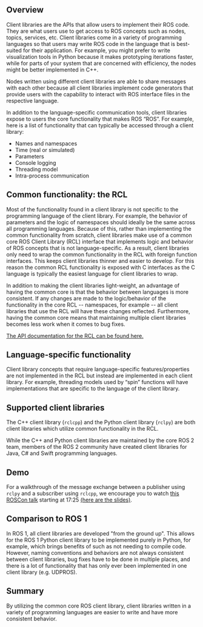 ## Overview
Client libraries are the APIs that allow users to implement their ROS code.
They are what users use to get access to ROS concepts such as nodes, topics, services, etc.
Client libraries come in a variety of programming languages so that users may write ROS code in the language that is best-suited for their application.
For example, you might prefer to write visualization tools in Python because it makes prototyping iterations faster, while for parts of your system that are concerned with efficiency, the nodes might be better implemented in C++.

Nodes written using different client libraries are able to share messages with each other because all client libraries implement code generators that provide users with the capability to interact with ROS interface files in the respective language.

In addition to the language-specific communication tools, client libraries expose to users the core functionality that makes ROS “ROS”.
For example, here is a list of functionality that can typically be accessed through a client library:
- Names and namespaces
- Time (real or simulated)
- Parameters
- Console logging
- Threading model
- Intra-process communication


## Common functionality: the RCL
Most of the functionality found in a client library is not specific to the programming language of the client library.
For example, the behavior of parameters and the logic of namespaces should ideally be the same across all programming languages.
Because of this, rather than implementing the common functionality from scratch, client libraries make use of a common core ROS Client Library (RCL) interface that implements logic and behavior of ROS concepts that is not language-specific.
As a result, client libraries only need to wrap the common functionality in the RCL with foreign function interfaces.
This keeps client libraries thinner and easier to develop.
For this reason the common RCL functionality is exposed with C interfaces as the C language is typically the easiest language for client libraries to wrap.

In addition to making the client libraries light-weight, an advantage of having the common core is that the behavior between languages is more consistent.
If any changes are made to the logic/behavior of the functionality in the core RCL -- namespaces, for example -- all client libraries that use the RCL will have these changes reflected.
Furthermore, having the common core means that maintaining multiple client libraries becomes less work when it comes to bug fixes.

[The API documentation for the RCL can be found here.](http://docs.ros2.org/beta1/api/rcl/)


## Language-specific functionality
Client library concepts that require language-specific features/properties are not implemented in the RCL but instead are implemented in each client library. 
For example, threading models used by “spin” functions will have implementations that are specific to the language of the client library.

## Supported client libraries

The C++ client library (`rclcpp`) and the Python client library (`rclpy`) are both client libraries which utilize common functionality in the RCL.

While the C++ and Python client libraries are maintained by the core ROS 2 team, members of the ROS 2 community have created client libraries for Java, C# and Swift programming languages.

## Demo
For a walkthrough of the message exchange between a publisher using `rclpy` and a subscriber using `rclcpp`, we encourage you to watch [this ROSCon talk](https://vimeo.com/187696091) starting at 17:25 [(here are the slides)](http://roscon.ros.org/2016/presentations/ROSCon%202016%20-%20ROS%202%20Update.pdf).

## Comparison to ROS 1
In ROS 1, all client libraries are developed "from the ground up".
This allows for the ROS 1 Python client library to be implemented purely in Python, for example, which brings benefits of such as not needing to compile code.
However, naming conventions and behaviors are not always consistent between client libraries, bug fixes have to be done in multiple places, and there is a lot of functionality that has only ever been implemented in one client library (e.g. UDPROS).

## Summary
By utilizing the common core ROS client library, client libraries written in a variety of programming languages are easier to write and have more consistent behavior.
